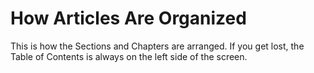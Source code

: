 # How Articles Are Organized 

This is how the Sections and Chapters are arranged. If you get lost, the Table of Contents is always on the left side of the screen.  

